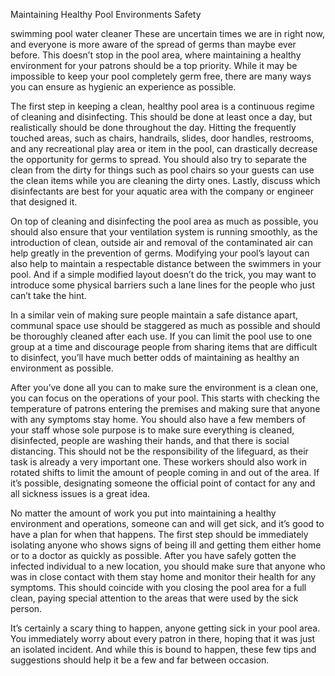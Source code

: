 Maintaining Healthy Pool Environments
Safety

swimming pool water cleaner
These are uncertain times we are in right now, and everyone is more aware of the spread of germs than maybe ever before. This doesn’t stop in the pool area, where maintaining a healthy environment for your patrons should be a top priority. While it may be impossible to keep your pool completely germ free, there are many ways you can ensure as hygienic an experience as possible.

The first step in keeping a clean, healthy pool area is a continuous regime of cleaning and disinfecting. This should be done at least once a day, but realistically should be done throughout the day. Hitting the frequently touched areas, such as chairs, handrails, slides, door handles, restrooms, and any recreational play area or item in the pool, can drastically decrease the opportunity for germs to spread. You should also try to separate the clean from the dirty for things such as pool chairs so your guests can use the clean items while you are cleaning the dirty ones. Lastly, discuss which disinfectants are best for your aquatic area with the company or engineer that designed it.

On top of cleaning and disinfecting the pool area as much as possible, you should also ensure that your ventilation system is running smoothly, as the introduction of clean, outside air and removal of the contaminated air can help greatly in the prevention of germs. Modifying your pool’s layout can also help to maintain a respectable distance between the swimmers in your pool. And if a simple modified layout doesn’t do the trick, you may want to introduce some physical barriers such a lane lines for the people who just can’t take the hint.

In a similar vein of making sure people maintain a safe distance apart, communal space use should be staggered as much as possible and should be thoroughly cleaned after each use. If you can limit the pool use to one group at a time and discourage people from sharing items that are difficult to disinfect, you’ll have much better odds of maintaining as healthy an environment as possible.

After you’ve done all you can to make sure the environment is a clean one, you can focus on the operations of your pool. This starts with checking the temperature of patrons entering the premises and making sure that anyone with any symptoms stay home. You should also have a few members of your staff whose sole purpose is to make sure everything is cleaned, disinfected, people are washing their hands, and that there is social distancing. This should not be the responsibility of the lifeguard, as their task is already a very important one. These workers should also work in rotated shifts to limit the amount of people coming in and out of the area. If it’s possible, designating someone the official point of contact for any and all sickness issues is a great idea.

No matter the amount of work you put into maintaining a healthy environment and operations, someone can and will get sick, and it’s good to have a plan for when that happens. The first step should be immediately isolating anyone who shows signs of being ill and getting them either home or to a doctor as quickly as possible. After you have safely gotten the infected individual to a new location, you should make sure that anyone who was in close contact with them stay home and monitor their health for any symptoms. This should coincide with you closing the pool area for a full clean, paying special attention to the areas that were used by the sick person.

It’s certainly a scary thing to happen, anyone getting sick in your pool area. You immediately worry about every patron in there, hoping that it was just an isolated incident. And while this is bound to happen, these few tips and suggestions should help it be a few and far between occasion.
